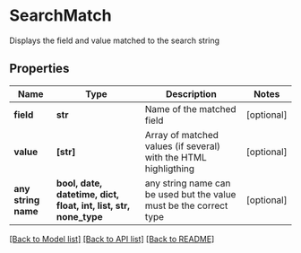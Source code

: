 # SearchMatch

Displays the field and value matched to the search string

## Properties
Name | Type | Description | Notes
------------ | ------------- | ------------- | -------------
**field** | **str** | Name of the matched field | [optional] 
**value** | **[str]** | Array of matched values (if several) with the HTML highligthing | [optional] 
**any string name** | **bool, date, datetime, dict, float, int, list, str, none_type** | any string name can be used but the value must be the correct type | [optional]

[[Back to Model list]](../README.md#documentation-for-models) [[Back to API list]](../README.md#documentation-for-api-endpoints) [[Back to README]](../README.md)



